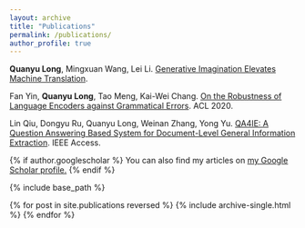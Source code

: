 ```yaml
---
layout: archive
title: "Publications"
permalink: /publications/
author_profile: true
---
```


**Quanyu Long**, Mingxuan Wang, Lei Li. [Generative Imagination Elevates Machine Translation](https://arxiv.org/abs/2009.09654).

Fan Yin, **Quanyu Long**, Tao Meng, Kai-Wei Chang. [On the Robustness of Language Encoders against Grammatical Errors](https://arxiv.org/abs/2005.05683). ACL 2020.

Lin Qiu, Dongyu Ru, Quanyu Long, Weinan Zhang, Yong Yu. [QA4IE: A Question Answering Based System for Document-Level General Information Extraction](https://ieeexplore.ieee.org/document/8972460). IEEE Access.

{% if author.googlescholar %}
  You can also find my articles on <u><a href="{{author.googlescholar}}">my Google Scholar profile</a>.</u>
{% endif %}

{% include base_path %}

{% for post in site.publications reversed %}
  {% include archive-single.html %}
{% endfor %}
